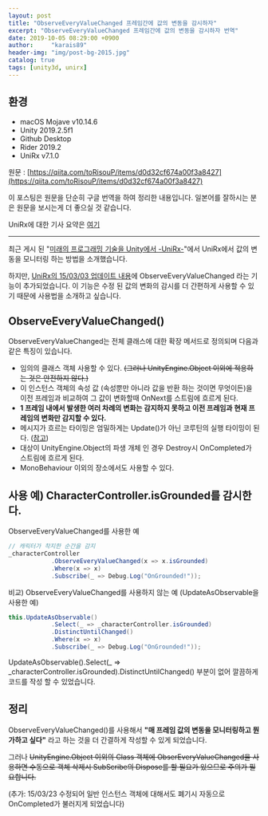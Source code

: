 ```yaml
---
layout: post
title: "ObserveEveryValueChanged 프레임간에 값의 변동을 감시하자"
excerpt: "ObserveEveryValueChanged 프레임간에 값의 변동을 감시하자 번역"
date: 2019-10-05 08:29:00 +0900
author:     "karais89"
header-img: "img/post-bg-2015.jpg"
catalog: true
tags: [unity3d, unirx]
---
```



## 환경

- macOS Mojave v10.14.6
- Unity 2019.2.5f1
- Github Desktop
- Rider 2019.2
- UniRx v7.1.0

원문 : [https://qiita.com/toRisouP/items/d0d32cf674a00f3a8427](https://qiita.com/toRisouP/items/d0d32cf674a00f3a8427)

이 포스팅은 원문을 단순히 구글 번역을 하여 정리한 내용입니다. 일본어를 잘하시는 분은 원문을 보시는게 더 좋으실 것 같습니다. 

UniRx에 대한 기사 요약은 [여기](https://qiita.com/toRisouP/items/48b9fa25df64d3c6a392)

---

최근 게시 된 "[미래의 프로그래밍 기술을 Unity에서 -UniRx-](https://www.slideshare.net/torisoup/unity-unirx)"에서 UniRx에서 값의 변동을 모니터링 하는 방법을 소개했습니다.

하지만, [UniRx의 15/03/03 업데이트 내용](https://github.com/neuecc/UniRx/commit/3a60365eae48f216d91fae397315038c0194dea7)에 ObserveEveryValueChanged 라는 기능이 추가되었습니다. 이 기능은 수정 된 값의 변화의 감시를 더 간편하게 사용할 수 있기 때문에 사용법을 소개하고 싶습니다.

## ObserveEveryValueChanged()

ObserveEveryValueChanged는 전체 클래스에 대한 확장 메서드로 정의되며 다음과 같은 특징이 있습니다.

- 임의의 클래스 객체 사용할 수 있다. ~~(그러나 UnityEngine.Object 이외에 적용하는 것은 안전하지 않다.)~~
- 이 인스턴스 객체의 속성 값 (속성뿐만 아니라 값을 반환 하는 것이면 무엇이든)을 이전 프레임과 비교하여 그 값이 변화할때 OnNext를 스트림에 흐르게 된다.
- **1 프레임 내에서 발생한 여러 차례의 변화는 감지하지 못하고 이전 프레임과 현재 프레임의 변화만 감지할 수 있다.**
- 메시지가 흐르는 타이밍은 엄밀하게는 Update()가 아닌 코루틴의 실행 타이밍이 된다. ([참고](https://docs.unity3d.com/Manual/ExecutionOrder.html))
- 대상이 UnityEngine.Object의 파생 개체 인 경우 Destroy시 OnCompleted가 스트림에 흐르게 된다.
- MonoBehaviour 이외의 장소에서도 사용할 수 있다.

## 사용 예) CharacterController.isGrounded를 감시한다.

ObserveEveryValueChanged를 사용한 예
```csharp
// 캐릭터가 착지한 순간을 감지
_characterController
            .ObserveEveryValueChanged(x => x.isGrounded)
            .Where(x => x)
            .Subscribe(_ => Debug.Log("OnGrounded!"));
```
비교) ObserveEveryValueChanged를 사용하지 않는 예 (UpdateAsObservable을 사용한 예)
```csharp
this.UpdateAsObservable()
            .Select(_ => _characterController.isGrounded)
            .DistinctUntilChanged()
            .Where(x => x)
            .Subscribe(_ => Debug.Log("OnGrounded!"));
```
UpdateAsObservable().Select(_ => _characterController.isGrounded).DistinctUntilChanged() 부분이 없어 깔끔하게 코드를 작성 할 수 있었습니다.

## 정리

ObserveEveryValueChanged()를 사용해서 **"매 프레임 값의 변동을 모니터링하고 뭔가하고 싶다"** 라고 하는 것을 더 간결하게 작성할 수 있게 되었습니다.

그러나 ~~UnityEngine.Object 이외의 Class 객체에 ObserEveryValueChanged을 사용하면 수동으로 객체 삭제시 SubScribe의 Dispose를 할 필요가 있으므로 주의가 필요합니다.~~

(추가: 15/03/23 수정되어 일반 인스턴스 객체에 대해서도 폐기시 자동으로 OnCompleted가 불러지게 되었습니다)